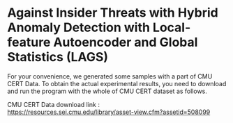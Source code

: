 # Against Insider Threats with Hybrid Anomaly Detection with Local-feature Autoencoder and Global Statistics (LAGS)

For your convenience, we generated some samples with a part of CMU CERT Data. To obtain the actual experimental results, you need to download and run the program with the whole of CMU CERT dataset as follows.

CMU CERT Data download link : https://resources.sei.cmu.edu/library/asset-view.cfm?assetid=508099
